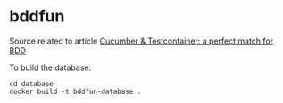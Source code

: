 # bddfun

Source related to article [Cucumber & Testcontainer: a perfect match for BDD](https://fpaparoni.medium.com/cucumber-testcontainer-a-bdd-perfect-match-956cf62cdf47)

To build the database:
```shell
cd database
docker build -t bddfun-database .
```
